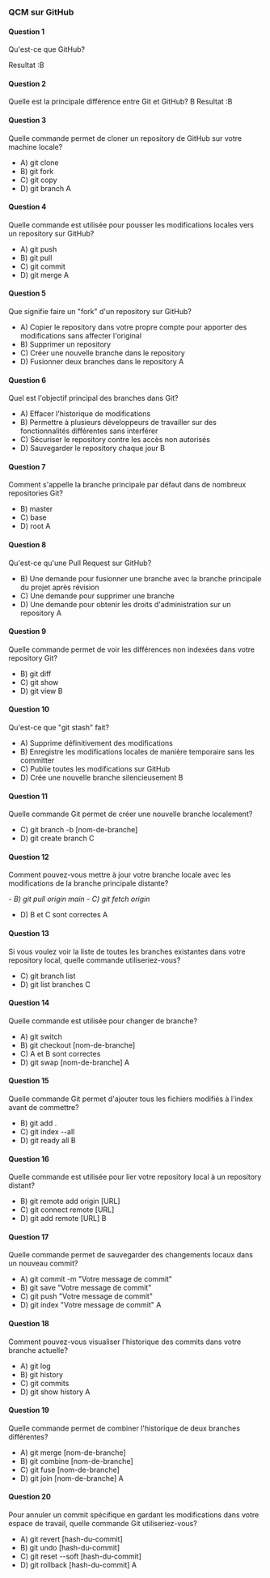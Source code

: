 ### QCM sur GitHub

#### Question 1
Qu'est-ce que GitHub?

Resultat :B

#### Question 2
Quelle est la principale différence entre Git et GitHub?
B
Resultat :B
#### Question 3
Quelle commande permet de cloner un repository de GitHub sur votre machine locale?
- A) git clone
- B) git fork
- C) git copy
- D) git branch
A
#### Question 4
Quelle commande est utilisée pour pousser les modifications locales vers un repository sur GitHub?
- A) git push
- B) git pull
- C) git commit
- D) git merge
A
#### Question 5
Que signifie faire un "fork" d'un repository sur GitHub?
- A) Copier le repository dans votre propre compte pour apporter des modifications sans affecter l'original
- B) Supprimer un repository
- C) Créer une nouvelle branche dans le repository
- D) Fusionner deux branches dans le repository
A
#### Question 6
Quel est l'objectif principal des branches dans Git?
- A) Effacer l'historique de modifications
- B) Permettre à plusieurs développeurs de travailler sur des fonctionnalités différentes sans interférer
- C) Sécuriser le repository contre les accès non autorisés
- D) Sauvegarder le repository chaque jour
B
#### Question 7
Comment s'appelle la branche principale par défaut dans de nombreux repositories Git?
- B) master
- C) base
- D) root
A
#### Question 8
Qu'est-ce qu'une Pull Request sur GitHub?
- B) Une demande pour fusionner une branche avec la branche principale du projet après révision
- C) Une demande pour supprimer une branche
- D) Une demande pour obtenir les droits d'administration sur un repository
A
#### Question 9
Quelle commande permet de voir les différences non indexées dans votre repository Git?

- B) git diff
- C) git show
- D) git view
B
#### Question 10
Qu'est-ce que "git stash" fait?
- A) Supprime définitivement des modifications
- B) Enregistre les modifications locales de manière temporaire sans les committer
- C) Publie toutes les modifications sur GitHub
- D) Crée une nouvelle branche silencieusement
B
#### Question 11
Quelle commande Git permet de créer une nouvelle branche localement?

- C) git branch -b [nom-de-branche]
- D) git create branch
C
#### Question 12
Comment pouvez-vous mettre à jour votre branche locale avec les modifications de la branche principale distante?

_- B) git pull origin main_
_- C) git fetch origin_
- D) B et C sont correctes
A
#### Question 13
Si vous voulez voir la liste de toutes les branches existantes dans votre repository local, quelle commande utiliseriez-vous?

- C) git branch list
- D) git list branches
C
#### Question 14
Quelle commande est utilisée pour changer de branche?
- A) git switch
- B) git checkout [nom-de-branche]
- C) A et B sont correctes
- D) git swap [nom-de-branche]
A
#### Question 15
Quelle commande Git permet d'ajouter tous les fichiers modifiés à l'index avant de commettre?

- B) git add .
- C) git index --all
- D) git ready all
B
#### Question 16
Quelle commande est utilisée pour lier votre repository local à un repository distant?

- B) git remote add origin [URL]
- C) git connect remote [URL]
- D) git add remote [URL]
B
#### Question 17
Quelle commande permet de sauvegarder des changements locaux dans un nouveau commit?
- A) git commit -m "Votre message de commit"
- B) git save "Votre message de commit"
- C) git push "Votre message de commit"
- D) git index "Votre message de commit"
A
#### Question 18
Comment pouvez-vous visualiser l'historique des commits dans votre branche actuelle?
- A) git log
- B) git history
- C) git commits
- D) git show history
A
#### Question 19
Quelle commande permet de combiner l'historique de deux branches différentes?
- A) git merge [nom-de-branche]
- B) git combine [nom-de-branche]
- C) git fuse [nom-de-branche]
- D) git join [nom-de-branche]
A
#### Question 20
Pour annuler un commit spécifique en gardant les modifications dans votre espace de travail, quelle commande Git utiliseriez-vous?
- A) git revert [hash-du-commit]
- B) git undo [hash-du-commit]
- C) git reset --soft [hash-du-commit]
- D) git rollback [hash-du-commit]
A
